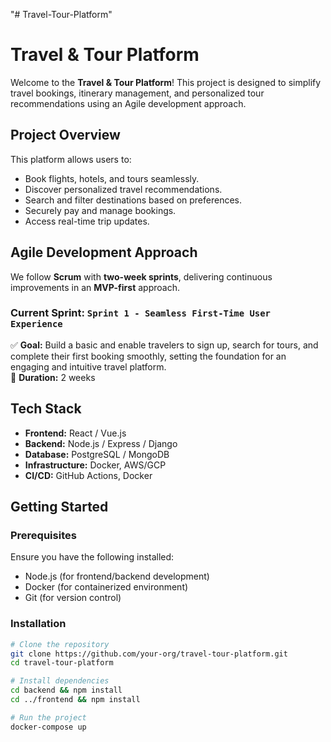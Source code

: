 "# Travel-Tour-Platform" 
# Travel & Tour Platform

Welcome to the **Travel & Tour Platform**! This project is designed to simplify travel bookings, itinerary management, and personalized tour recommendations using an Agile development approach.

## Project Overview
This platform allows users to:
- Book flights, hotels, and tours seamlessly.
- Discover personalized travel recommendations.
- Search and filter destinations based on preferences.
- Securely pay and manage bookings.
- Access real-time trip updates.

## Agile Development Approach
We follow **Scrum** with **two-week sprints**, delivering continuous improvements in an **MVP-first** approach.

### Current Sprint: `Sprint 1 - Seamless First-Time User Experience`
✅ **Goal:** Build a basic and enable travelers to sign up, search for tours, and complete their first booking smoothly, setting the foundation for an engaging and intuitive travel platform.  
📆 **Duration:** 2 weeks  

## Tech Stack
- **Frontend:** React / Vue.js
- **Backend:** Node.js / Express / Django
- **Database:** PostgreSQL / MongoDB
- **Infrastructure:** Docker, AWS/GCP
- **CI/CD:** GitHub Actions, Docker

## Getting Started

### Prerequisites
Ensure you have the following installed:
- Node.js (for frontend/backend development)
- Docker (for containerized environment)
- Git (for version control)

### Installation
```bash
# Clone the repository
git clone https://github.com/your-org/travel-tour-platform.git
cd travel-tour-platform

# Install dependencies
cd backend && npm install
cd ../frontend && npm install

# Run the project
docker-compose up

